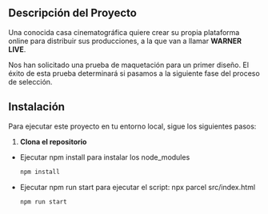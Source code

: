 ## Descripción del Proyecto

Una conocida casa cinematográfica quiere crear su propia plataforma online para distribuir sus producciones, a la que van a llamar **WARNER LIVE**.

Nos han solicitado una prueba de maquetación para un primer diseño. El éxito de esta prueba determinará si pasamos a la siguiente fase del proceso de selección.

## Instalación

Para ejecutar este proyecto en tu entorno local, sigue los siguientes pasos:

1. **Clona el repositorio**

    

- Ejecutar npm install para instalar los node_modules

   ```bash
   npm install
   ```

- Ejecutar npm run start para ejecutar el script: npx parcel src/index.html

   ```bash
   npm run start
   ```